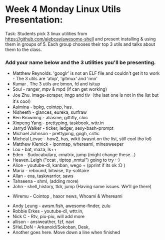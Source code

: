 # Week 4 Monday Linux Utils Presentation:

Task: Students pick 3 linux utilities from https://github.com/alebcay/awesome-shell and present installing & using them in groups of 5.
Each group chooses their top 3 utils and talks about them to the class. 

### Add your name below and the 3 utilities you'll be presenting.

* Matthew Reynolds. 'googlr' is not an ELF file and couldn't get it to work - The 3 utils are 'atop', 'gitmux' and 'nnn'
* Kumar . The 3 utils are bmon, fd and isitup
* Soul - ranger, mpv & mpd (if can get working)
* Joe Zhu. image-scraper, imgp and tiv（the last one is not in the list but it's cool）
* Asimina - bpkg, cointop, has.
* Nisheeth - glances, eureka, surfraw
* Ben Browning - aliasme, gittifly, cloc
* Xinpeng Yang - prettyping, taskbook, wttr.in
* Jarryd Walker - ticker, ledger, sexy-bash-prompt
* Michael Johnson - prettyping, gogh, critic
* Micheal Levae - how2, has, wikit (wasnt on the list, still cool tho lol)
* Matthew Klemick - iponmap, whereami, minesweeper
* Lou - bat, maza, ls++
* Eden - Sudocabulary, cmatrix, jump (might change these...)
* Heaven_Leigh ("ccat , tiptop ,nmtui") going to try :-)
* Alice - youtube-dl, kanban, wego + (pprint if its ok :D )
* Maria - rebound, bitwise, tty-solitaire
* Allan - exa, taskwarrior, saws
* Tahseena - shml, (adding more)
* John - shell_history, tldr, jump (Having some issues.  We'll ge there)
+ Wiremu - Cointop , haxor news, Whoami & Whereami
* Andy Leung - awsm.fish, awesome-finder, zulu
* Robbie Erkes - youtube-dl, wttr.in, 
* Nick C - Rtv, piu-piu, will add more
* allison - ansiweather, fzf, navi
* SHeLDoN - Arkanoid/Sokoban, Desk, 
* Another goes here.  Move down a line when finished
